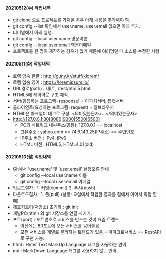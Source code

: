 #### 20210512(수) 작업내역
- git clone 으로 프로젝트를 가져온 경우 아래 내용을 추가해야 함.
- git config --list 확인해서 user.name, user.email 없으면 아래 추가.
- 터미널에서 아래 실행.
- git config --local user.name 영문이름
- git config --local user.email 영문이메일
- 프로젝트를 한 명이 제작하는 경우가 없기 때문에 여러명일 때 소스를 수정한 사람

#### 20210511(화) 작업내역
- 로렘 입숨 한글 : http://guny.kr/stuff/klorem/
- 로렘 입숨 영어 : https://loremipsum.io/
- URL경로(path) : /루트, /test/html5.html
- HTML5에 레이아웃 구조 제작.
- 서버(응답하는 프로그램=response) = 아파치서버, 톰캣서버
- 클라이언트(요청하는 프로그램=request) = 웹브라우저
- HTML은 마크업이 태그로 구성. <의미있는문자>...</의미있는문자>
- http://127.0.0.1:80[8080|9000|5500|6500]
    - PC의 네트워크 내부주소(공통): 127.0.0.1 == localhost
    - 고유주소 : yahoo.com == 74.6.143.25(IP주소) == 주민번호
    - IP주소 버전 : IPv4, IPv6
    - HTML 버전 : HTML5, HTML4.01(old)

#### 20210510(월) 작업내역
- Git에서 'user.name' 및 'user.email' 설정오류 안내
    - git config --local user.name 이름
    - git config --local user.email 이메일
- 업로드절차 : 1. 커밋(commit) 2. 푸시(push)
- 다운로드절차 : 1. 풀(pull) (상황: 교실에서 작업한 결과를 집에서 이어서 작업 할 때)
- 레포지토리(저장소) 초기화 : git init
- 개발PC(html) 와 git 저장소를 연결 시키기.
- 포트(port) : 포트번호로 서비스를 만드는 것이 요즘 트렌드
    - 이전에는 80포트에 모든 서비스를 묶어놓음.
    - 모든 서비스를 개별로 분리하는 트렌드가 있음 = 마이크로서비스 == RestAPI로 구현 가능.
- html : Hyter Text MarkUp Language 태그를 사용하는 언어
- md :  MarkDown Language 태그를 사용하지 않는 언어